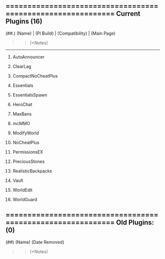 ============================================================
Current Plugins (16)
---------------------------------------------------------------------------------------------------------
(##.) (Name) | (Pl Build) | (Compatibility) | (Main Page)
 
>> (+Notes)

---------------------------------------------------------------------------------------------------------

01. AutoAnnouncer 
  
02. ClearLag

03. CompactNoCheatPlus

04. Essentials

05. EssentialsSpawn

06. HeroChat

07. MaxBans

08. mcMMO

09. ModifyWorld

10. NoCheatPlus

11. PermissionsEX

12. PreciousStones

13. RealisticBackpacks

14. Vault

15. WorldEdit

16. WorldGuard


============================================================
Old Plugins: (0)
---------------------------------------------------------------------------------------------------------
(##) (Name) (Date Removed)
>> (+Notes)


 
